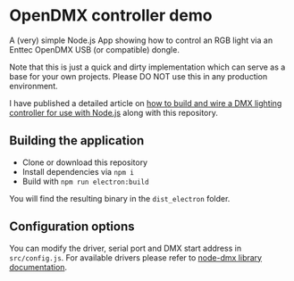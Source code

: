 # OpenDMX controller demo

A (very) simple Node.js App showing how to control an RGB light via an Enttec OpenDMX USB (or compatible) dongle.

Note that this is just a quick and dirty implementation which can serve as a base for your own projects. Please DO NOT use this in any production environment.

I have published a detailed article on [how to build and wire a DMX lighting controller for use with Node.js](https://medium.com/@andreas.schallwig) along with this repository.

## Building the application
- Clone or download this repository
- Install dependencies via `npm i`
- Build with `npm run electron:build`

You will find the resulting binary in the `dist_electron` folder.

## Configuration options

You can modify the driver, serial port and DMX start address in `src/config.js`. For available drivers please refer to [node-dmx library documentation](https://github.com/node-dmx/dmx).

